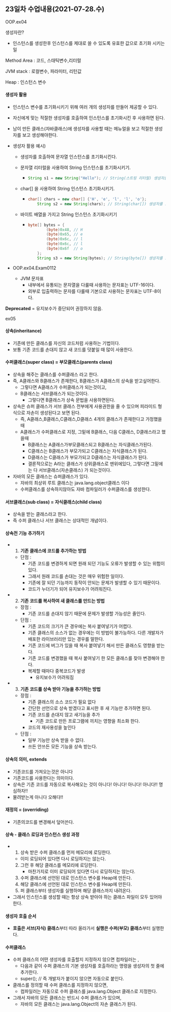 ## 23일차 수업내용(2021-07-28.수)

OOP.ex04

생성자란?

- 인스턴스를 생성한후 인스턴스를 제대로 쓸 수 있도록 유효한 값으로 초기화 시키는 일

Method Area : 코드, 스태틱변수,리터럴

JVM stack : 로컬변수, 파라미터, 리턴값

Heap : 인스턴스 변수

#### 생성자 활용 

- 인스턴스 변수를 초기화시키기 위해 여러 개의 생성자를 만들어 제공할 수 있다.
- 자신에게 맞는 적절한 생성자를 호출하여 인스턴스를 초기화시킨 후 사용하면 된다.

- 남이 만든 클래스(자바클래스)에 생성자를 사용할 때는 메뉴얼을 보고 적절한 생성자를 보고 생성해야한다.

- 생성자 활용 예시)

  - 생성자를 호출하여 문자열 인스턴스를 초기화시킨다.

  - 문자열 리터럴을 사용하여 String 인스턴스를 초기화시키기.

    - ``` java
      String s1 = new String("Hello"); // String(스트링 리터럴) 생성자를 호출하여 인스턴스 초기화 
      ```

  - char[] 을 사용하여 String 인스턴스 초기화시키기.

    - ``` java
      char[] chars = new char[] {'H', 'e', 'l', 'l', 'o'};
          String s2 = new String(chars); // String(char[]) 생성자를 호출하여 인스턴스 초기화
      ```

  - 바이트 배열을 가지고 String 인스턴스 초기화시키기

    - ``` java
      byte[] bytes = {
              (byte)0x48, // H 
              (byte)0x65, // e
              (byte)0x6c, // l
              (byte)0x6c, // l
              (byte)0x6f  // o 
          };
          String s3 = new String(bytes); // String(byte[]) 생성자를 호출하여 인스턴스 초기화
      ```

- OOP.ex04.Exam0112
  - JVM 문자표
    -  내부에서 유통되는 문자열을 다룰때 사용하는 문자표는 UTF-16이다.
    - 외부로 입출력하는 문자를 다룰때 기본으로 사용하는 문자표는 UTF-8이다.

**Deprecated** = 유지보수가 중단되어 권장하지 않음.



ex05

#### 상속(inheritance)

- 기존에 만든 클래스를 자신의 코드처럼 사용하는 기법이다.
- 보통 기존 코드를 손대지 않고 새 코드를 덧붙일 때 많이 사용한다.

#### 수퍼클래스(super class) = 부모클래스(parents class)

- 상속을 해주는 클래스를 수퍼클래스 라고 한다.
- 즉,  A클래스와 B클래스가 존재한다, B클래스가 A클래스의 상속을 받고싶어한다.
  - 그렇다면 A클래스가 수퍼클래스가 되는것이고,
  - B클래스는 서브클래스가 되는것이다.
    - 그렇다면 B클래스가 상속 문법을 사용하면된다.
- 상속은 슈퍼 클래스가 서브 클래스 전부에게 사용권한을 줄 수 있으며 피라미드 형식으로 자손이 생성된다고 보면 된다.
  - 즉,  A클래스,B클래스,C클래스,D클래스 4개의 클래스가 존재한다고 가정했을때
  - A클래스가 수퍼클래스로 지정, 그밑에 B클래스, 다음 C클래스, D클래스라고 했을때
    - B클래스는  A클래스가부모클래스되고 B클래스는 자식클래스가된다.
    - C클래스는  B클래스가 부모가되고 C클래스는 자식클래스가 된다.
    - D클래스는  C클래스가 부모가되고 D클래스는 자식클래스가 된다.
    - 결론적으로는 A라는 클래스가 상위클래스로 맨위에있다, 그렇다면 그밑에는 다 서브클래스(자손클래스) 가 되는것이다.
- 자바의 모든 클래스는 슈퍼클래스가 있다.
  - 자바의 최상위 루트 클래스는 java.lang.object클래스 이다
  - 수퍼클래스를 상속하지않아도 자바 컴파일러가 수퍼클래스를 생성한다.

#### 서브클래스(sub class) = 자식클래스(child class)

- 상속을 받는 클래스라고 한다.
- 즉 수퍼 클래스나 서브 클래스는 상대적인 개념이다.



#### 상속전 기능 추가하기

- 1) **기존 클래스에 코드를 추가하는 방법**

  - 단점 : 
    - 기존 코드를 변경하게 되면 원래 되던 기능도 오류가 발생할 수 있는 위험이 있다.
    - 그래서 원래 코드를 손대는 것은 매우 위험한 일이다.
    - 기존에 잘 되던 기능까지 동작이 안되는 문제가 발생할 수 있기 때문이다.
    - 코드가 누더기가 되어 유지보수가 어려워진다.

  

- 2. **기존 코드를 복사하여 새 클래스를 만드는 방법**

  - 장점 :
    - 기존 코드를 손대지 않기 때문에 문제가 발생할 가능성은 줄인다.
  - 단점 : 
    - 기존 코드의 크기가 큰 경우에는 복사 붙여넣기가 어렵다.
    - 기존 클래스의 소스가 없는 경우에는 이 방법이 불가능하다. 다른 개발자가 배포한 라이브러리만 있는 경우를 말한다.
    - 기존 코드에 버그가 있을 때 복사 붙여넣기 해서 만든 클래스도 영향을 받는다.
    - 기존 코드를 변경했을 때 복사 붙여넣기 한 모든 클래스를 찾아 변경해야 한다.
    - 복제할 때마다 중복코드가 발생
      - 유지보수가 어려워짐

  

- 3. **기존 코드를 상속 받아 기능을 추가하는 방법**

  - 장점 :
    - 기존 클래스의 소스 코드가 필요 없다
    - 간단한 선언으로 상속 받겠다고 표시한 후 새 기능만 추가하면 된다.
    - 기존 코드를 손대지 않고 새기능을 추가
      - 기존 코드로 만든 프로그램에 끼치는 영향을 최소화 한다.
    - 코드의 재사용성을 높인다
  - 단점 :
    - 일부 기능만 상속 받을 수 없다.
    - 쓰든 안쓰든 모든 기능을 상속 받는다.

#### 상속의 의미, extends

- 기존코드를 가져오는것은 아니다
- 기존코드를 사용한다는 의미이다.
- 상속은 기존 코드를 자동으로 복사해오는 것이 아니다! 아니다! 아니다! 아니다!! 명심하자!!
- 물려받는게 아니다 오해다!!

#### 재정의 = (overriding)

- 기존의코드를 변경해서 덮어쓴다.



#### 상속 - 클래스 로딩과 인스턴스 생성 과정

- 1.  상속 받은 수퍼 클래스를 먼저 메모리에 로딩한다.
     - 이미 로딩되어 있다면 다시 로딩하지는 않는다.
  2. 그런 후 해당 클래스를 메모리에 로딩한다.
     - 마찬가지로 이미 로딩되어 있다면 다시 로딩하지는 않는다.
  3. 수퍼 클래스에 선언된 대로 인스턴스 변수를 Heap에 만든다.
  4. 해당 클래스에 선언된 대로 인스턴스 변수를 Heap에 만든다.
  5. 퍼 클래스부터 생성자를 실행하며 해당 클래스까지 내려온다.
- 그래서 인스턴스를 생성할 때는 항상 상속 받아야 하는 클래스 파일이 모두 있어야 한다.





#### 생성자 호출 순서

- **호출은 서브(자식) 클래스**부터 따라 올라가서 **실행은 수퍼(부모) 클래스**부터 실행한다.



#### 수퍼클래스

- 수퍼 클래스의 어떤 생성자를 호출할지 지정하지 않으면 컴파일러는 ,
  - 다음과 같이 수퍼 클래스의 기본 생성자를 호출하라는 명령을 생성자의 첫 줄에 추가한다.
  - super(); // 즉 개발자가 붙이지 않으면 자동으로 붙인다.
- 클래스를 정의할 때 수퍼 클래스를 지정하지 않으면,
  - 컴파일러는 자동으로 수퍼 클래스를 java.lang.Object 클래스로 지정한다.
- 그래서 자바의 모든 클래스는 반드시 수퍼 클래스가 있으며,
  - 자바의 모든 클래스는 java.lang.Object의 자손 클래스가 된다.


